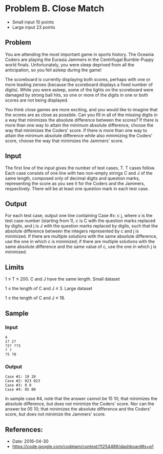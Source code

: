 # Problem B. Close Match

* Small input 10 points
* Large input 23 points

## Problem

You are attending the most important game in sports history. The Oceania Coders are playing the Eurasia Jammers in the Centrifugal Bumble-Puppy world finals. Unfortunately, you were sleep deprived from all the anticipation, so you fell asleep during the game!

The scoreboard is currently displaying both scores, perhaps with one or more leading zeroes (because the scoreboard displays a fixed number of digits). While you were asleep, some of the lights on the scoreboard were damaged by strong ball hits, so one or more of the digits in one or both scores are not being displayed.

You think close games are more exciting, and you would like to imagine that the scores are as close as possible. Can you fill in all of the missing digits in a way that minimizes the absolute difference between the scores? If there is more than one way to attain the minimum absolute difference, choose the way that minimizes the Coders' score. If there is more than one way to attain the minimum absolute difference while also minimizing the Coders' score, choose the way that minimizes the Jammers' score.

## Input

The first line of the input gives the number of test cases, T. T cases follow. Each case consists of one line with two non-empty strings C and J of the same length, composed only of decimal digits and question marks, representing the score as you see it for the Coders and the Jammers, respectively. There will be at least one question mark in each test case.

## Output

For each test case, output one line containing Case #x: c j, where x is the test case number (starting from 1), c is C with the question marks replaced by digits, and j is J with the question marks replaced by digits, such that the absolute difference between the integers represented by c and j is minimized. If there are multiple solutions with the same absolute difference, use the one in which c is minimized; if there are multiple solutions with the same absolute difference and the same value of c, use the one in which j is minimized.

## Limits

1 ≤ T ≤ 200.
C and J have the same length.
Small dataset

1 ≤ the length of C and J ≤ 3.
Large dataset

1 ≤ the length of C and J ≤ 18.

## Sample

### Input
```
4
1? 2?
?2? ??3
? ?
?5 ?0
```

### Output
```
Case #1: 19 20
Case #2: 023 023
Case #3: 0 0
Case #4: 05 00
```

In sample case #4, note that the answer cannot be 15 10; that minimizes the absolute difference, but does not minimize the Coders' score. Nor can the answer be 05 10; that minimizes the absolute difference and the Coders' score, but does not minimize the Jammers' score.


## References:
* Date: 2016-04-30
* https://code.google.com/codejam/contest/11254486/dashboard#s=p1
